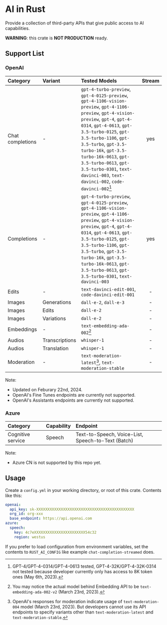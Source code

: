 # AI in Rust

Provide a collection of third-party APIs that give public access to AI capabilities.

**WARNING**: this crate is **NOT PRODUCTION** ready.

## Support List

### OpenAI

| Category         | Variant        | Tested Models            | Stream |
| :--------------- | :------------- | :----------------------- | :----: |
| Chat completions | -              | `gpt-4-turbo-preview`, `gpt-4-0125-preview`, `gpt-4-1106-vision-preview`, `gpt-4-1106-preview`, `gpt-4-vision-preview`, `gpt-4`, `gpt-4-0314`, `gpt-4-0613`, `gpt-3.5-turbo-0125`, `gpt-3.5-turbo-1106`, `gpt-3.5-turbo`, `gpt-3.5-turbo-16k`, `gpt-3.5-turbo-16k-0613`, `gpt-3.5-turbo-0613`, `gpt-3.5-turbo-0301`, `text-davinci-003`, `text-davinci-002`, `code-davinci-002`[^note_3] | yes    |ext-davinci-002`, `code-davinci-002` | yes    |
| Completions      | -              | `gpt-4-turbo-preview`, `gpt-4-0125-preview`, `gpt-4-1106-vision-preview`, `gpt-4-1106-preview`, `gpt-4-vision-preview`, `gpt-4`, `gpt-4-0314`, `gpt-4-0613`, `gpt-3.5-turbo-0125`, `gpt-3.5-turbo-1106`, `gpt-3.5-turbo`, `gpt-3.5-turbo-16k`, `gpt-3.5-turbo-16k-0613`, `gpt-3.5-turbo-0613`, `gpt-3.5-turbo-0301`, `text-davinci-003`       | yes    |   | yes    |
| Edits            | -              | `text-davinci-edit-001`, `code-davinci-edit-001`  | -      |
| Images           | Generations    | `dall-e-2`, `dall-e-3`       | -      |
| Images           | Edits          | `dall-e-2`       | -      |
| Images           | Variations     | `dall-e-2`       | -      |
| Embeddings       | -              | `text-embedding-ada-002`[^note_4] | -      |
| Audios           | Transcriptions | `whisper-1`              | -      |
| Audios           | Translation    | `whisper-1`              | -      |
| Moderation       | -              | `text-moderation-latest`[^note_2], `text-moderation-stable` | -      |

Note: 
- Updated on Feburary 22nd, 2024.
- OpenAI's Fine Tunes endpoints are currently not supported.
- OpenAI's Assistants endpoints are currently not supported.

### Azure

| Category          | Capability | Endpoint       |
| :---------------- | :--------- | :------------- |
| Cognitive service | Speech     | Text-to-Speech, Voice-List, Speech-to-Text (Batch) |

Note: 
- Azure CN is not supported by this repo yet.

## Usage

Create a `config.yml` in your working directory, or root of this crate. Contents like this:

```yaml
openai:
  api_key: sk-XXXXXXXXXXXXXXXXXXXXXXXXXXXXXXXXXXXXXXXXXXXX
  org_id: org-xxx
  base_endpoint: https://api.openai.com
azure:
  speech:
    key: 4c7eXXXXXXXXXXXXXXXXXXXXXXX54c32
    region: westus
```

If you prefer to load configuration from environment variables, set the contents to `RUST_AI_CONFIG` like example `chat-completion-streamed` does.

[^note_2]: OpenAI's responses for moderation indicate usage of 
`text-moderation-004` model (March 23rd, 2023). But developers cannot use 
its API endpoints to specify variants other than `text-moderation-latest` 
and `text-moderation-stable`.

[^note_3]: GPT-4/GPT-4-0314/GPT-4-0613 tested, GPT-4-32K/GPT-4-32K-0314 not tested 
because developer currently only has access to 8K token ones (May 6th, 
2023).

[^note_4]: You may notice the actual model behind Embedding API to be 
`text-embedding-ada-002-v2` (March 23rd, 2023).